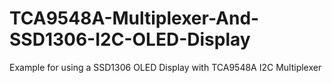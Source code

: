 # TCA9548A-Multiplexer-And-SSD1306-I2C-OLED-Display
Example for using a SSD1306 OLED Display with TCA9548A I2C Multiplexer
